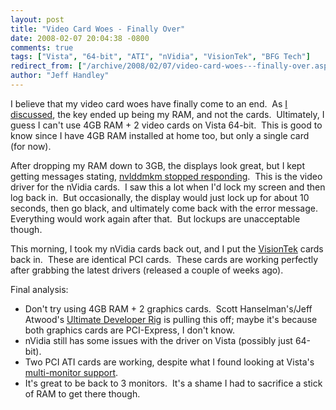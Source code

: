 ```yaml
---
layout: post
title: "Video Card Woes - Finally Over"
date: 2008-02-07 20:04:38 -0800
comments: true
tags: ["Vista", "64-bit", "ATI", "nVidia", "VisionTek", "BFG Tech"]
redirect_from: ["/archive/2008/02/07/video-card-woes---finally-over.aspx/"]
author: "Jeff Handley"
---
```

<!-- more -->
<p>I believe that my video card woes have finally come to an end.  As <a href="http://blog.jeffhandley.com/archive/2008/02/04/video-card-woes---up-to-3-screens-down-to.aspx" target="_blank">I discussed</a>, the key ended up being my RAM, and not the cards.  Ultimately, I guess I can't use 4GB RAM + 2 video cards on Vista 64-bit.  This is good to know since I have 4GB RAM installed at home too, but only a single card (for now).</p>  <p>After dropping my RAM down to 3GB, the displays look great, but I kept getting messages stating, <a href="http://www.google.com/search?q=nvlddmkm+driver+stopped&amp;rls=com.microsoft:*:IE-SearchBox&amp;ie=UTF-8&amp;oe=UTF-8&amp;sourceid=ie7" target="_blank">nvlddmkm stopped responding</a>.  This is the video driver for the nVidia cards.  I saw this a lot when I'd lock my screen and then log back in.  But occasionally, the display would just lock up for about 10 seconds, then go black, and ultimately come back with the error message.  Everything would work again after that.  But lockups are unacceptable though.</p>  <p>This morning, I took my nVidia cards back out, and I put the <a href="http://blog.jeffhandley.com/Tags/VisionTek/default.aspx" target="_blank">VisionTek</a> cards back in.  These are identical PCI cards.  These cards are working perfectly after grabbing the latest drivers (released a couple of weeks ago).</p>  <p>Final analysis:</p>  <ul>   <li>Don't try using 4GB RAM + 2 graphics cards.  Scott Hanselman's/Jeff Atwood's <a href="http://www.hanselman.com/blog/TheCodingHorrorUltimateDeveloperRigThrowdownPart2.aspx" target="_blank">Ultimate Developer Rig</a> is pulling this off; maybe it's because both graphics cards are PCI-Express, I don't know.</li>    <li>nVidia still has some issues with the driver on Vista (possibly just 64-bit).</li>    <li>Two PCI ATI cards are working, despite what I found looking at Vista's <a href="http://blog.jeffhandley.com/archive/2008/01/12/multi-monitor-support---a-new-clue.aspx" target="_blank">multi-monitor support</a>.</li>    <li>It's great to be back to 3 monitors.  It's a shame I had to sacrifice a stick of RAM to get there though.</li> </ul>
